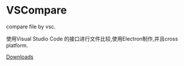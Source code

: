 # VSCompare

compare file by vsc.

使用Visual Studio Code 的接口进行文件比较,使用Electron制作,并且cross platform.

[Downloads](https://github.com/masterKPr/VSCompare/releases "release download")
